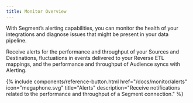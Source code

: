 ```yaml
---
title: Monitor Overview
---
```

With Segment’s alerting capabilities, you can monitor the health of your integrations and diagnose issues that might be present in your data pipeline. <!---, and view a record of all user and system activity that happened in Segment over the past 90 days. --->

Receive alerts for the performance and throughput of your Sources and Destinations, fluctuations in events delivered to your Reverse ETL mappings, and the performance and throughput of Audience syncs with Alerting. 

<!---Segment’s Audit Trail provides a high-level view of all changes made in your workspace over the last 90 days. Use the Audit Trail and Audit Forwarding to quickly revert unintentional actions made in Segment to prevent downstream data loss.

Select a product below to learn about its capabilities, supported destinations, and more.  --->

  {% include components/reference-button.html
    href="/docs/monitor/alerts"
    icon="megaphone.svg"
    title="Alerts"
    description="Receive notifications related to the performance and throughput of a Segment connection."
  %}
